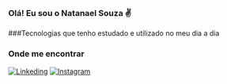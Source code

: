 ### Olá! Eu sou o Natanael Souza ✌️


###Tecnologias que tenho estudado e utilizado no meu dia a dia



### Onde me encontrar
[![Linkeding](https://img.shields.io/badge/LinkedIn-0077B5?style=for-the-badge&logo=linkedin&logoColor=white)](https://www.linkedin.com/in/natanael-souza-4150921a4/)
[![Instagram](https://img.shields.io/badge/Instagram-E4405F?style=for-the-badge&logo=instagram&logoColor=white)](https://instagram.com/natanael_s1)
